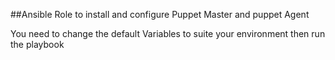 ##Ansible Role to install and configure Puppet Master and puppet Agent

You need to change the default Variables to suite your environment then run the playbook
